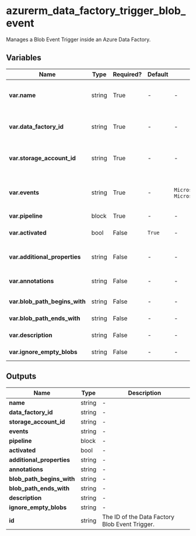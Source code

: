 # azurerm_data_factory_trigger_blob_event

Manages a Blob Event Trigger inside an Azure Data Factory.

## Variables

| Name | Type | Required? |  Default  |  possible values |  Description |
| ---- | ---- | --------- |  ----------- | ----------- | ----------- |
| **var.name** | string | True | -  |  -  |  Specifies the name of the Data Factory Blob Event Trigger. Changing this forces a new resource to be created. | 
| **var.data_factory_id** | string | True | -  |  -  |  The ID of Data Factory in which to associate the Trigger with. Changing this forces a new resource. | 
| **var.storage_account_id** | string | True | -  |  -  |  The ID of Storage Account in which blob event will be listened. Changing this forces a new resource. | 
| **var.events** | string | True | -  |  `Microsoft.Storage.BlobCreated`, `Microsoft.Storage.BlobDeleted`  |  List of events that will fire this trigger. Possible values are `Microsoft.Storage.BlobCreated` and `Microsoft.Storage.BlobDeleted`. | 
| **var.pipeline** | block | True | -  |  -  |  One or more `pipeline` blocks. | 
| **var.activated** | bool | False | `True`  |  -  |  Specifies if the Data Factory Blob Event Trigger is activated. Defaults to `true`. | 
| **var.additional_properties** | string | False | -  |  -  |  A map of additional properties to associate with the Data Factory Blob Event Trigger. | 
| **var.annotations** | string | False | -  |  -  |  List of tags that can be used for describing the Data Factory Blob Event Trigger. | 
| **var.blob_path_begins_with** | string | False | -  |  -  |  The pattern that blob path starts with for trigger to fire. | 
| **var.blob_path_ends_with** | string | False | -  |  -  |  The pattern that blob path ends with for trigger to fire. | 
| **var.description** | string | False | -  |  -  |  The description for the Data Factory Blob Event Trigger. | 
| **var.ignore_empty_blobs** | string | False | -  |  -  |  are blobs with zero bytes ignored? | 



## Outputs

| Name | Type | Description |
| ---- | ---- | --------- | 
| **name** | string  | - | 
| **data_factory_id** | string  | - | 
| **storage_account_id** | string  | - | 
| **events** | string  | - | 
| **pipeline** | block  | - | 
| **activated** | bool  | - | 
| **additional_properties** | string  | - | 
| **annotations** | string  | - | 
| **blob_path_begins_with** | string  | - | 
| **blob_path_ends_with** | string  | - | 
| **description** | string  | - | 
| **ignore_empty_blobs** | string  | - | 
| **id** | string  | The ID of the Data Factory Blob Event Trigger. | 